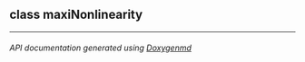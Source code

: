 ## class maxiNonlinearity



---

###### API documentation generated using [Doxygenmd](https://github.com/d99kris/doxygenmd)

